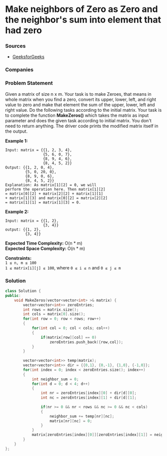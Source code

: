 # Make neighbors of Zero as Zero and the neighbor's sum into element that had zero

### Sources

* [GeeksforGeeks](https://practice.geeksforgeeks.org/problems/make-zeroes4042/1#)

### Companies

### Problem Statement

Given a matrix of  size n x m. Your task is to make Zeroes, that means in whole matrix when you find a zero, convert its upper, lower, left, and right value to zero and make that element the sum of the upper, lower, left and right value. Do the following tasks according to the initial matrix. Your task is to complete the function **MakeZeros\(\)** which takes the matrix as input parameter and does the given task according to initial matrix. You don't need to return anything. The driver code prints the modified matrix itself in the output.  
  

**Example 1:**

```text
Input: matrix = {{1, 2, 3, 4},
                 {5, 6, 0, 7}, 
                 {8, 9, 4, 6},
                 {8, 4, 5, 2}}
Output: {{1, 2, 0, 4}, 
         {5, 0, 20, 0},
         {8, 9, 0, 6}, 
         {8, 4, 5, 2}}
Explanation: As matrix[1][2] = 0, we will
perform the operation here. Then matrix[1][2]
= matrix[0][2] + matrix[2][2] + matrix[1][1] 
+ matrix[1][3] and matrix[0][2] = matrix[2][2] 
= matrix[1][1] = matrix[1][3] = 0.
```

**Example 2:**

```text
Input: matrix = {{1, 2}, 
                 {3, 4}}
output: {{1, 2}, 
         {3, 4}}
```

**Expected Time Complexity:** O\(n \* m\)  
**Expected Space Complexity:** O\(n \* m\)  
  

**Constraints:**  
 `1 ≤ n, m ≤ 100`  
 `1 ≤ matrix[i][j] ≤ 100`, where `0 ≤ i ≤ n` and `0 ≤ j ≤ m`

### Solution

```cpp
class Solution {
public:
    void MakeZeros(vector<vector<int> >& matrix) {
        vector<vector<int>> zeroEntries;
        int rows = matrix.size();
        int cols = matrix[0].size();
        for(int row = 0; row < rows; row++)
        {
            for(int col = 0; col < cols; col++)
            {
                if(matrix[row][col] == 0)
                    zeroEntries.push_back({row,col});
            }
        }
        
        vector<vector<int>> temp(matrix);
        vector<vector<int>> dir = {{0,1}, {0,-1}, {1,0}, {-1,0}};
        for(int index = 0; index < zeroEntries.size(); index++)
        {
            int neighbor_sum = 0;
            for(int d = 0; d < 4; d++)
            {
                int nr = zeroEntries[index][0] + dir[d][0];
                int nc = zeroEntries[index][1] + dir[d][1];
                
                if(nr >= 0 && nr < rows && nc >= 0 && nc < cols)
                {
                    neighbor_sum += temp[nr][nc];
                    matrix[nr][nc] = 0;
                }
            }
            matrix[zeroEntries[index][0]][zeroEntries[index][1]] = neighbor_sum;
        }
    }
};
```

